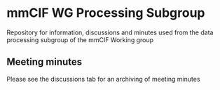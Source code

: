 # mmCIF WG Processing Subgroup
Repository for information, discussions and minutes used from the data processing subgroup of the mmCIF Working group

## Meeting minutes
Please see the discussions tab for an archiving of meeting minutes
